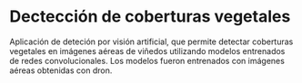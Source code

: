 # Dectección de coberturas vegetales
Aplicación de deteción por visión artificial, que permite detectar coberturas vegetales en imágenes aéreas de viñedos utilizando modelos entrenados de redes convolucionales.
Los modelos fueron entrenados con imágenes aéreas obtenidas con dron.
